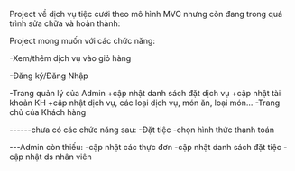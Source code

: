 Project về dịch vụ tiệc cưới theo mô hình MVC nhưng còn đang trong quá trình sửa chữa và hoàn thành:

Project mong muốn với các chức năng:

-Xem/thêm dịch vụ vào giỏ hàng

-Đăng ký/Đăng Nhập 

-Trang quản lý của Admin
  +cập nhật danh sách đặt dịch vụ
  +cập nhật tài khoản KH
  +cập nhật dịch vụ, các loại dịch vụ, món ăn, loại món...
-Trang chủ của Khách hàng

------chưa có các chức năng sau:
-Đặt tiệc
-chọn hình thức thanh toán

---Admin còn thiếu:
-cập nhật các thực đơn
-cập nhật danh sách đặt tiệc
-cập nhật ds nhân viên
